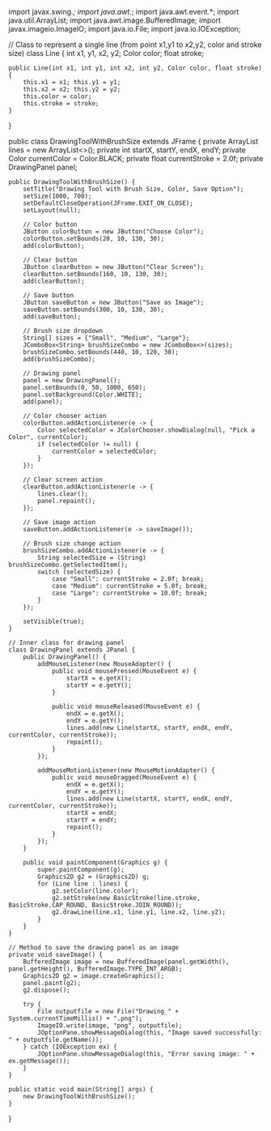 import javax.swing.*;
import java.awt.*;
import java.awt.event.*;
import java.util.ArrayList;
import java.awt.image.BufferedImage;
import javax.imageio.ImageIO;
import java.io.File;
import java.io.IOException;

// Class to represent a single line (from point x1,y1 to x2,y2, color and stroke size)
class Line {
    int x1, y1, x2, y2;
    Color color;
    float stroke;

    public Line(int x1, int y1, int x2, int y2, Color color, float stroke) {
        this.x1 = x1; this.y1 = y1;
        this.x2 = x2; this.y2 = y2;
        this.color = color;
        this.stroke = stroke;
    }
}

public class DrawingToolWithBrushSize extends JFrame {
    private ArrayList<Line> lines = new ArrayList<>();
    private int startX, startY, endX, endY;
    private Color currentColor = Color.BLACK;
    private float currentStroke = 2.0f;
    private DrawingPanel panel;

    public DrawingToolWithBrushSize() {
        setTitle("Drawing Tool with Brush Size, Color, Save Option");
        setSize(1000, 700);
        setDefaultCloseOperation(JFrame.EXIT_ON_CLOSE);
        setLayout(null);

        // Color button
        JButton colorButton = new JButton("Choose Color");
        colorButton.setBounds(20, 10, 130, 30);
        add(colorButton);

        // Clear button
        JButton clearButton = new JButton("Clear Screen");
        clearButton.setBounds(160, 10, 130, 30);
        add(clearButton);

        // Save button
        JButton saveButton = new JButton("Save as Image");
        saveButton.setBounds(300, 10, 130, 30);
        add(saveButton);

        // Brush size dropdown
        String[] sizes = {"Small", "Medium", "Large"};
        JComboBox<String> brushSizeCombo = new JComboBox<>(sizes);
        brushSizeCombo.setBounds(440, 10, 120, 30);
        add(brushSizeCombo);

        // Drawing panel
        panel = new DrawingPanel();
        panel.setBounds(0, 50, 1000, 650);
        panel.setBackground(Color.WHITE);
        add(panel);

        // Color chooser action
        colorButton.addActionListener(e -> {
            Color selectedColor = JColorChooser.showDialog(null, "Pick a Color", currentColor);
            if (selectedColor != null) {
                currentColor = selectedColor;
            }
        });

        // Clear screen action
        clearButton.addActionListener(e -> {
            lines.clear();
            panel.repaint();
        });

        // Save image action
        saveButton.addActionListener(e -> saveImage());

        // Brush size change action
        brushSizeCombo.addActionListener(e -> {
            String selectedSize = (String) brushSizeCombo.getSelectedItem();
            switch (selectedSize) {
                case "Small": currentStroke = 2.0f; break;
                case "Medium": currentStroke = 5.0f; break;
                case "Large": currentStroke = 10.0f; break;
            }
        });

        setVisible(true);
    }

    // Inner class for drawing panel
    class DrawingPanel extends JPanel {
        public DrawingPanel() {
            addMouseListener(new MouseAdapter() {
                public void mousePressed(MouseEvent e) {
                    startX = e.getX();
                    startY = e.getY();
                }

                public void mouseReleased(MouseEvent e) {
                    endX = e.getX();
                    endY = e.getY();
                    lines.add(new Line(startX, startY, endX, endY, currentColor, currentStroke));
                    repaint();
                }
            });

            addMouseMotionListener(new MouseMotionAdapter() {
                public void mouseDragged(MouseEvent e) {
                    endX = e.getX();
                    endY = e.getY();
                    lines.add(new Line(startX, startY, endX, endY, currentColor, currentStroke));
                    startX = endX;
                    startY = endY;
                    repaint();
                }
            });
        }

        public void paintComponent(Graphics g) {
            super.paintComponent(g);
            Graphics2D g2 = (Graphics2D) g;
            for (Line line : lines) {
                g2.setColor(line.color);
                g2.setStroke(new BasicStroke(line.stroke, BasicStroke.CAP_ROUND, BasicStroke.JOIN_ROUND));
                g2.drawLine(line.x1, line.y1, line.x2, line.y2);
            }
        }
    }

    // Method to save the drawing panel as an image
    private void saveImage() {
        BufferedImage image = new BufferedImage(panel.getWidth(), panel.getHeight(), BufferedImage.TYPE_INT_ARGB);
        Graphics2D g2 = image.createGraphics();
        panel.paint(g2);
        g2.dispose();

        try {
            File outputfile = new File("Drawing_" + System.currentTimeMillis() + ".png");
            ImageIO.write(image, "png", outputfile);
            JOptionPane.showMessageDialog(this, "Image saved successfully: " + outputfile.getName());
        } catch (IOException ex) {
            JOptionPane.showMessageDialog(this, "Error saving image: " + ex.getMessage());
        }
    }

    public static void main(String[] args) {
        new DrawingToolWithBrushSize();
    }
}
